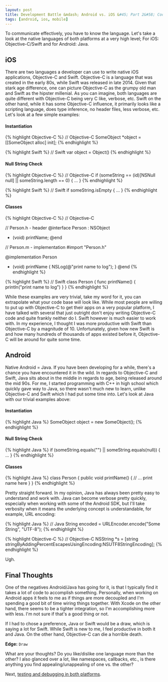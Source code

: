 ```yaml
---
layout: post
title: Development Battle &mdash; Android vs. iOS &#45; Part 2&#58; Code
tags: [android, ios, mobile]
---
```


To communicate effectively, you have to know the language. Let's take a look at the native languages of both platforms at a very high level; For iOS: Objective-C/Swift and for Android: Java.

## iOS

There are two languages a developer can use to write native iOS applications, Objective-C and Swift. Objective-C is a language that was created in the early 80s, while Swift was released in late 2014. Given that stark age difference, one can picture Objective-C as the grumpy old man and Swift as the hipster millenial. As you can imagine, both languages are quite different with Objective-C being very C like, verbose, etc. Swift on the other hand, while it has some Objective-C influence, it primarily looks like a scripting language, does type inference, no header files, less verbose, etc. Let's look at a few simple examples:

#### Instantiation

{% highlight Objective-C %}
// Objective-C
SomeObject *object = [[SomeObject alloc] init];
{% endhighlight %}

{% highlight Swift %}
// Swift
var object = Object()
{% endhighlight %}

#### Null String Check

{% highlight Objective-C %}
// Objective-C
if (someString == (id)[NSNull null] || someString.length == 0) { ... }
{% endhighlight %}

{% highlight Swift %}
// Swift
if someString.isEmpty { ... }
{% endhighlight %}

#### Classes

{% highlight Objective-C %}
// Objective-C

// Person.h - header
@interface Person : NSObject
- (void) printName;
@end

// Person.m - implementation
#import "Person.h"

@implementation Person
- (void) printName {
    NSLog(@"print name to log");
}
@end
{% endhighlight %}

{% highlight Swift %}
// Swift
class Person {
    func printName() {
        println("print name to log")
    }
}
{% endhighlight %}

While these examples are very trivial, take my word for it, you can extrapolate what your code base will look like. While most people are willing to put up with Objective-C to get their apps on a very popular platform, I have talked with several that just outright don't enjoy writing Objective-C code and quite frankly neither do I. Swift however is much easier to work with. In my experience, I thought I was more productive with Swift than Objective-C by a magnitude of 10. Unfortunately, given how new Swift is and how many hundreds of thousands of apps existed before it, Objective-C will be around for quite some time.

## Android

Native Android = Java. If you have been developing for a while, there's a chance you have encountered it in the wild. In regards to Objective-C and Swift, Java sits about in the middle in regards to age, being released around the mid 90s. For me, I started programming with C++ in high school which quickly gave way to Java, so there wasn't much new to learn, unlike Objective-C and Swift which I had put some time into. Let's look at Java with our trivial examples above:

#### Instantiation

{% highlight Java %}
SomeObject object = new SomeObject();
{% endhighlight %}

#### Null String Check

{% highlight Java %}
if (someString.equals("") || someString.equals(null)) { ... }
{% endhighlight %}

#### Classes

{% highlight Java %}
class Person {
    public void printName() {
        // ... print name here
    }
}
{% endhighlight %}

Pretty straight forward. In my opinion, Java has always been pretty easy to understand and work with. Java can become verbose pretty quickly, especially when working with some of the Android SDK, but I'll take verbosity when it means the underlying concept is understandable, for example, URL encoding:

{% highlight Java %}
// Java
String encoded = URLEncoder.encode("Some String", "UTF-8");
{% endhighlight %}

{% highlight Objective-C %}
// Objective-C
NSString *s = [string stringByAddingPercentEscapesUsingEncoding:NSUTF8StringEncoding];
{% endhighlight %}

Ugh.

## Final Thoughts

One of the negatives Android/Java has going for it, is that I typically find it takes a lot of code to accomplish something. Personally, when working on Android apps it feels to me as if things are more decoupled and I'm spending a good bit of time wiring things together. With Xcode on the other hand, there seems to be a tighter integration, so I'm accomplishing more with less. I'm not sure if that's a good thing or not.

If I had to chose a preference, Java or Swift would be a draw, which is saying a lot for Swift. While Swift is new to me, I feel productive in both it and Java. On the other hand, Objective-C can die a horrible death.

**Edge:** `Draw`

What are your thoughts? Do you like/dislike one language more than the other? I also glanced over a lot, like namespaces, callbacks, etc., is there anything you find appealing/unappealing of one vs. the other?

Next, [testing and debugging in both platforms](/2015/03/24/development-battle-android-vs-ios-part3/).
